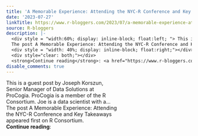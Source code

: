 ```yaml
---
title: 'A Memorable Experience: Attending the NYC-R Conference and Key Takeaways'
date: '2023-07-27'
linkTitle: https://www.r-bloggers.com/2023/07/a-memorable-experience-attending-the-nyc-r-conference-and-key-takeaways/
source: R-bloggers
description: |-
  <div style = "width:60%; display: inline-block; float:left; "> This is a guest post by Joseph Korszun, Senior Manager of Data Solutions at ProCogia. ProCogia is a member of the R Consortium. Joe is a data scientist with a...<br />
  The post A Memorable Experience: Attending the NYC-R Conference and Key Takeaways appeared first on R Consortium.</div>
  <div style = "width: 40%; display: inline-block; float:right;"></div>
  <div style="clear: both;"></div>
  <strong>Continue reading</strong>: <a href="https://www.r-bloggers.com/2023/07/a-memorable-experience-attending-the-nyc-r-conference-and-key-takea ...
disable_comments: true
---
```

<div style = "width:60%; display: inline-block; float:left; "> This is a guest post by Joseph Korszun, Senior Manager of Data Solutions at ProCogia. ProCogia is a member of the R Consortium. Joe is a data scientist with a...<br />
The post A Memorable Experience: Attending the NYC-R Conference and Key Takeaways appeared first on R Consortium.</div>
<div style = "width: 40%; display: inline-block; float:right;"></div>
<div style="clear: both;"></div>
<strong>Continue reading</strong>: <a href="https://www.r-bloggers.com/2023/07/a-memorable-experience-attending-the-nyc-r-conference-and-key-takea ...